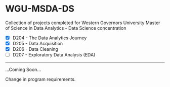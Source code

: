 # WGU-MSDA-DS
Collection of projects completed for Western Governors University Master of Science in Data Analytics - Data Science concentration

- [X] D204 - The Data Analytics Journey
- [X] D205 - Data Acquisition
- [X] D206 - Data Cleaning
- [ ] D207 - Exploratory Data Analysis (EDA)

---

...Coming Soon...

Change in program requirements.
